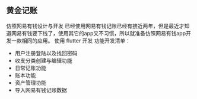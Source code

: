 ## 黄金记账
仿照网易有钱设计与开发
已经使用网易有钱记账已经有接近两年，但是最近才知道网易有钱要下线了，使用其它的app又不习惯，所以就准备仿照网易有钱app开发一款相同的应用。
使用 flutter 开发
功能开发清单：
- 用户注册登陆以及找回密码
- 收支分类创建与编辑功能
- 日常记账功能
- 账本功能
- 资产管理功能
- 导入网易有钱记账数据
